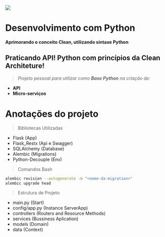 ![](https://www.python.org/static/img/python-logo.png)
# Desenvolvimento com Python

**Aprimorando o conceito Clean, utilizando sintaxe Python**

## Praticando API! Python com princípios da Clean Architeture!

> *Projeto pessoal para utilizar como **Base Python** na criação de:*

- **API**
- **Micro-serviços**

# Anotações do projeto

> Bibliotecas Utilizadas
- Flask (App)
- Flask_Restx (Api e Swagger)
- SQLAlchemy (Database)
- Alembic (Migrations)
- Python-Decouple (Env)

> Comandos Bash
```bash
alembic revision --autogenerate -m "<nome-da-migration>"
alembic upgrade head
```
> Estrutura de Projeto
- main.py (Start)
- config/app.py (Instance ServerApp)
- controllers (Routers and Resource Methods)
- services (Bussiness Aplication)
- models (Domain)
- data (Context)

